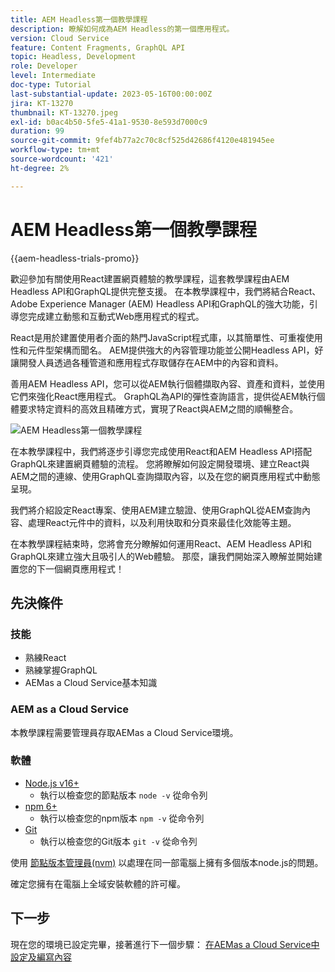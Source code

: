 ```yaml
---
title: AEM Headless第一個教學課程
description: 瞭解如何成為AEM Headless的第一個應用程式。
version: Cloud Service
feature: Content Fragments, GraphQL API
topic: Headless, Development
role: Developer
level: Intermediate
doc-type: Tutorial
last-substantial-update: 2023-05-16T00:00:00Z
jira: KT-13270
thumbnail: KT-13270.jpeg
exl-id: b0ac4b50-5fe5-41a1-9530-8e593d7000c9
duration: 99
source-git-commit: 9fef4b77a2c70c8cf525d42686f4120e481945ee
workflow-type: tm+mt
source-wordcount: '421'
ht-degree: 2%

---
```


# AEM Headless第一個教學課程

{{aem-headless-trials-promo}}

歡迎參加有關使用React建置網頁體驗的教學課程，這套教學課程由AEM Headless API和GraphQL提供完整支援。 在本教學課程中，我們將結合React、Adobe Experience Manager (AEM) Headless API和GraphQL的強大功能，引導您完成建立動態和互動式Web應用程式的程式。

React是用於建置使用者介面的熱門JavaScript程式庫，以其簡單性、可重複使用性和元件型架構而聞名。 AEM提供強大的內容管理功能並公開Headless API，好讓開發人員透過各種管道和應用程式存取儲存在AEM中的內容和資料。

善用AEM Headless API，您可以從AEM執行個體擷取內容、資產和資料，並使用它們來強化React應用程式。 GraphQL為API的彈性查詢語言，提供從AEM執行個體要求特定資料的高效且精確方式，實現了React與AEM之間的順暢整合。

![AEM Headless第一個教學課程](./assets/overview/overview.png)

在本教學課程中，我們將逐步引導您完成使用React和AEM Headless API搭配GraphQL來建置網頁體驗的流程。 您將瞭解如何設定開發環境、建立React與AEM之間的連線、使用GraphQL查詢擷取內容，以及在您的網頁應用程式中動態呈現。

我們將介紹設定React專案、使用AEM建立驗證、使用GraphQL從AEM查詢內容、處理React元件中的資料，以及利用快取和分頁來最佳化效能等主題。

在本教學課程結束時，您將會充分瞭解如何運用React、AEM Headless API和GraphQL來建立強大且吸引人的Web體驗。 那麼，讓我們開始深入瞭解並開始建置您的下一個網頁應用程式！

## 先決條件

### 技能

+ 熟練React
+ 熟練掌握GraphQL
+ AEMas a Cloud Service基本知識

### AEM as a Cloud Service 

本教學課程需要管理員存取AEMas a Cloud Service環境。

### 軟體

+ [Node.js v16+](https://nodejs.org/en/)
   + 執行以檢查您的節點版本 `node -v` 從命令列
+ [npm 6+](https://www.npmjs.com/)
   + 執行以檢查您的npm版本 `npm -v` 從命令列
+ [Git](https://git-scm.com/)
   + 執行以檢查您的Git版本 `git -v` 從命令列

使用 [節點版本管理員(nvm)](https://github.com/nvm-sh/nvm) 以處理在同一部電腦上擁有多個版本node.js的問題。

確定您擁有在電腦上全域安裝軟體的許可權。

## 下一步

現在您的環境已設定完畢，接著進行下一個步驟： [在AEMas a Cloud Service中設定及編寫內容](./1-content-modeling.md)
